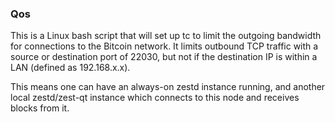 ### Qos ###

This is a Linux bash script that will set up tc to limit the outgoing bandwidth for connections to the Bitcoin network. It limits outbound TCP traffic with a source or destination port of 22030, but not if the destination IP is within a LAN (defined as 192.168.x.x).

This means one can have an always-on zestd instance running, and another local zestd/zest-qt instance which connects to this node and receives blocks from it.

